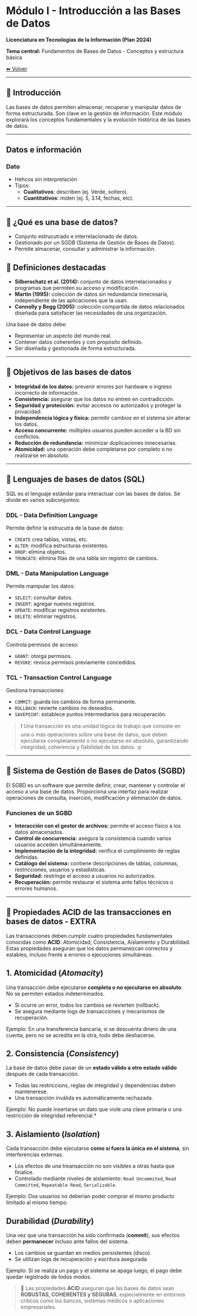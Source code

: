 # Módulo I - Introducción a las Bases de Datos

**Licenciatura en Tecnologías de la Información (Plan 2024)**

**Tema central:** Fundamentos de Bases de Datos - Conceptos y estructura básica

[⬅ Volver](../README.md)  


---

## 🔹 Introducción
Las bases de datos permiten almacenar, recuperar y manipular datos de forma 
estructurada. Son clave en la gestión de información. Este módulo explorará los
conceptos fundamentales y la evolución histórica de las bases de datos.

---

## Datos e información

### Dato
- Hehcos sin interpretación
- Tipos:
  - **Cualitativos**: describen (ej. Verde, soltero).
  - **Cuantitativos**: miden (ej. 5, 3.14, fechas, etc).

---

## 🔹 ¿Qué es una base de datos?
- Conjunto estrucutrado e interrelacionado de datos.
- Gestionado por un SGDB (Sistema de Gestión de Bases de Datos).
- Permite almacenar, consultar y administrar la información.

## 🔹 Definiciones destacadas
- **Silberschatz et al. (2014):** conjunto de datos interrelacionados y programas que permiten su acceso y modificación.
- **Martin (1995):** colección de datos sin redundancia innecesaria, independiente de las aplicaciones que la usan.
- **Connolly y Begg (2005):** colección compartida de datos relacionados diseñada para satisfacer las necesidades de una organización.

Una base de datos debe:
- Representar un aspecto del mundo real.
- Contener datos coherentes y con propósito definido.
- Ser diseñada y gestionada de forma estructurada.

---

## 🔹 Objetivos de las bases de datos

- **Integridad de los datos:** prevenir errores por hardware o ingreso incorrecto de información.
- **Consistencia:** asegurar que los datos no entren en contradicción.
- **Seguridad y protección:** evitar accesos no autorizados y proteger la privacidad.
- **Independencia lógica y física:** permitir cambios en el sistema sin alterar los datos.
- **Acceso concurrente:** múltiples usuarios pueden acceder a la BD sin conflictos.
- **Reducción de redundancia:** minimizar duplicaciones innecesarias.
- **Atomicidad:** una operación debe completarse por completo o no realizarse en absoluto.


---

## 🔹 Lenguajes de bases de datos (SQL)

SQL es el lenguaje estándar para interactuar con las bases de datos. Se divide en varios subconjuntos:

### DDL - Data Definition Language
Permite definir la estrucutra de la base de datos:
- `CREATE`  crea tablas, vistas, etc.
- `ALTER`: modifica estructuras existentes.
- `DROP`: elimina objetos.
- `TRUNCATE`: elimina filas de una tabla sin registro de cambios.


### DML - Data Manipulation Language
Permite manipular los datos:

- `SELECT`: consultar datos.
- `INSERT`: agregar nuevos registros.
- `UPDATE`: modificar registros existentes.
- `DELETE`: eliminar registros.


### DCL - Data Control Language
Controla permisos de acceso:

- `GRANT`: otorga permisos.
- `REVOKE`: revoca permisos previamente concedidos.


### TCL - Transaction Control Language
Gestiona transacciones:

- `COMMIT`: guarda los cambios de forma permanente.
- `ROLLBACK`: revierte cambios no deseados.
- `SAVEPOINT`: establece puntos intermediarios para recuperación.

> ❗ Una transacción es una unidad lógica de trabajo que consiste en una o más operaciones sobre una base de datos, que deben ejecutarse completamente o no ejecutarse en absoluto, garantizando integridad, coherencia y fiabilidad de los datos. :p

---

## 🔹 Sistema de Gestión de Bases de Datos (SGBD)
El SGBD es un software que permite definir, crear, mantener y controlar el acceso a una base de datos. Proporciona una interfaz para realizar operaciones de consulta, inserción, modificación y eliminación de datos.

### Funciones de un SGBD

- **Interacción con el gestor de archivos:** permite el acceso físico a los datos almacenados.
- **Control de concurrencia:** asegura la consistencia cuando varios usuarios acceden simultáneamente.
- **Implementación de la integridad:** verifica el cumplimiento de reglas definidas.
- **Catálogo del sistema:** contiene descripciones de tablas, columnas, restricciones, usuarios y estadísticas.
- **Seguridad:** restringe el acceso a usuarios no autorizados.
- **Recuperación:** permite restaurar el sistema ante fallos técnicos o errores humanos.

---

## 🔹 Propiedades ACID de las transacciones en bases de datos - EXTRA
Las transacciones deben cumplir cuatro propiedades fundamentales conocidas como **ACID**: 
Atomicidad, Consistencia, Aislamiento y Durabilidad. Estas propiedades aseguran que los datos
permanezcan correctos y estables, incluso frente a errores o ejecuciones simultáneas.


## 1. Atomicidad (*Atomacity*)
Una transacción debe ejecutarse **completa o no ejecutarse en absoluto**. No se permiten
estados indeterminados.

- Si ocurre un error, todos los cambios se revierten (rollback).
- Se asegura mediante logs de transacciones y mecanismos de recuperación.

Ejemplo: En una transferencia bancaria, si se descuenta dinero de una cuenta, pero
no se acredita en la otra, todo debe deshacerse.


## 2. Consistencia (*Consistency*)
La base de datos debe pasar de un **estado válido a otro estado válido** después de cada
transacción.

- Todas las restriccions, reglas de integridad y dependencias deben mantenerese.
- Una transacción inválida es automáticamente rechazada.

Ejemplo: No puede insertarse un dato que viole una clave primaria o una restricción de integridad referencial.*


## 3. Aislamiento (*Isolation*)
Cada transacción debe ejecutarse **como si fuera la única en el sistema**, sin interferencias externas.

- Los efectos de una treansacción no son visibles a otras hasta que finalice.
- Controlado mediante niveles de aislamiento: `Read Uncommited`, `Read Committed`, `Repeatable Read`, `Serializable`.

Ejemplo: Dos usuarios no deberían poder comprar el mismo producto limitado al mismo tiempo.


## Durabilidad (*Durability*)
Una vez que una transacción ha sido confirmada (**commit**), sus efectos deben **permanecer** incluso ante fallos del sistema.

- Los cambios se guardan en medios persistentes (disco).
- Se utilizan logs de recuperación y escritura asegurada.

Ejemplo:  Si se realiza un pago y el sistema se apaga luego, el pago debe quedar registrado de todos modos.


> 🔹 Las propiedades **ACID** aseguran que las bases de datos sean **ROBUSTAS, COHERENTES y SEGURAS**, especialmente en entornos críticos como los bancos, sistemas médicos o aplicaciones empresariales.



